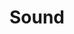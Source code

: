 --- 
title: "Sound"
publishdate: "2019-4-17T16:48:46+02:00"
src: "https://365manga.net/manga/sound"
image: "https://data.365manga.net/images/thumbnails/24075-sound.jpg"
description: "[From Lililicious]: Sound is an all-color short in which a scared girl relies on her friend for comfort, a friend who cares for her deeply."
---